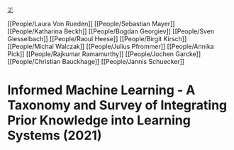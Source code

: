 [🇿](zotero://select/groups/5372906/items/LD9QSLC3)

[[People/Laura Von Rueden]] [[People/Sebastian Mayer]] [[People/Katharina Beckh]] [[People/Bogdan Georgiev]] [[People/Sven Giesselbach]] [[People/Raoul Heese]] [[People/Birgit Kirsch]] [[People/Michal Walczak]] [[People/Julius Pfrommer]] [[People/Annika Pick]] [[People/Rajkumar Ramamurthy]] [[People/Jochen Garcke]] [[People/Christian Bauckhage]] [[People/Jannis Schuecker]] 
# Informed Machine Learning - A Taxonomy and Survey of Integrating Prior Knowledge into Learning Systems (2021)

